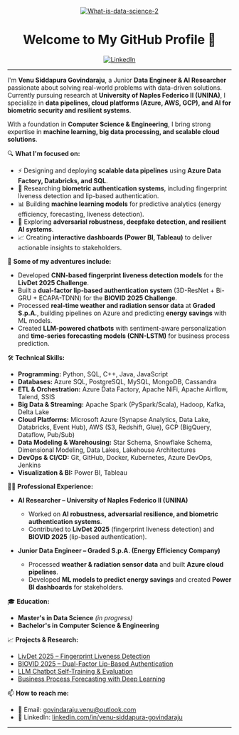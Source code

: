 <p align="center">
  <a href="https://ibb.co/sKqGZk8"><img src="https://i.ibb.co/2vdQTmG/What-is-data-science-2.jpg" alt="What-is-data-science-2" border="0"></a>
</p>

<h1 align="center">Welcome to My GitHub Profile 👋</h1>

<p align="center">
  <a href="https://www.linkedin.com/in/venu-siddapura-govindaraju/">
    <img alt="LinkedIn" src="https://img.shields.io/badge/LinkedIn-blue?style=flat&logo=linkedin">
  </a>
</p>

---

I'm **Venu Siddapura Govindaraju**, a Junior **Data Engineer & AI Researcher** passionate about solving real-world problems with data-driven solutions.  
Currently pursuing research at **University of Naples Federico II (UNINA)**, I specialize in **data pipelines, cloud platforms (Azure, AWS, GCP), and AI for biometric security and resilient systems**.  

With a foundation in **Computer Science & Engineering**, I bring strong expertise in **machine learning, big data processing, and scalable cloud solutions**.  

🔍 **What I'm focused on:**

- ⚡ Designing and deploying **scalable data pipelines** using **Azure Data Factory, Databricks, and SQL**.  
- 🤖 Researching **biometric authentication systems**, including fingerprint liveness detection and lip-based authentication.  
- 📊 Building **machine learning models** for predictive analytics (energy efficiency, forecasting, liveness detection).  
- 🧠 Exploring **adversarial robustness, deepfake detection, and resilient AI systems**.  
- 📈 Creating **interactive dashboards (Power BI, Tableau)** to deliver actionable insights to stakeholders.  

🚀 **Some of my adventures include:**

- Developed **CNN-based fingerprint liveness detection models** for the **LivDet 2025 Challenge**.  
- Built a **dual-factor lip-based authentication system** (3D-ResNet + Bi-GRU + ECAPA-TDNN) for the **BIOVID 2025 Challenge**.  
- Processed **real-time weather and radiation sensor data** at **Graded S.p.A.**, building pipelines on Azure and predicting **energy savings** with ML models.  
- Created **LLM-powered chatbots** with sentiment-aware personalization and **time-series forecasting models (CNN-LSTM)** for business process prediction.  

🛠 **Technical Skills:**

- **Programming:** Python, SQL, C++, Java, JavaScript  
- **Databases:** Azure SQL, PostgreSQL, MySQL, MongoDB, Cassandra  
- **ETL & Orchestration:** Azure Data Factory, Apache NiFi, Apache Airflow, Talend, SSIS  
- **Big Data & Streaming:** Apache Spark (PySpark/Scala), Hadoop, Kafka, Delta Lake  
- **Cloud Platforms:** Microsoft Azure (Synapse Analytics, Data Lake, Databricks, Event Hub), AWS (S3, Redshift, Glue), GCP (BigQuery, Dataflow, Pub/Sub)  
- **Data Modeling & Warehousing:** Star Schema, Snowflake Schema, Dimensional Modeling, Data Lakes, Lakehouse Architectures  
- **DevOps & CI/CD:** Git, GitHub, Docker, Kubernetes, Azure DevOps, Jenkins  
- **Visualization & BI:** Power BI, Tableau  

👩‍💻 **Professional Experience:**

- **AI Researcher – University of Naples Federico II (UNINA)**  
  - Worked on **AI robustness, adversarial resilience, and biometric authentication systems**.  
  - Contributed to **LivDet 2025** (fingerprint liveness detection) and **BIOVID 2025** (lip-based authentication).  

- **Junior Data Engineer – Graded S.p.A. (Energy Efficiency Company)**  
  - Processed **weather & radiation sensor data** and built **Azure cloud pipelines**.  
  - Developed **ML models to predict energy savings** and created **Power BI dashboards** for stakeholders.  

🎓 **Education:**

- **Master's in Data Science** *(in progress)*  
- **Bachelor's in Computer Science & Engineering**  

📈 **Projects & Research:**

- [LivDet 2025 – Fingerprint Liveness Detection](#)  
- [BIOVID 2025 – Dual-Factor Lip-Based Authentication](#)  
- [LLM Chatbot Self-Training & Evaluation](#)  
- [Business Process Forecasting with Deep Learning](#)  

📫 **How to reach me:**

- 📧 Email: govindaraju.venu@outlook.com  
- 💼 LinkedIn: [linkedin.com/in/venu-siddapura-govindaraju](https://www.linkedin.com/in/venu-siddapura-govindaraju/)  

---
